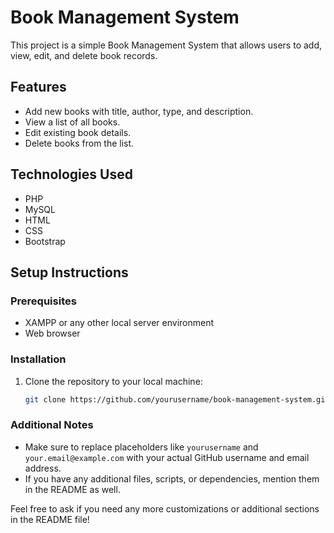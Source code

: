 # Book Management System

This project is a simple Book Management System that allows users to add, view, edit, and delete book records.

## Features

- Add new books with title, author, type, and description.
- View a list of all books.
- Edit existing book details.
- Delete books from the list.

## Technologies Used

- PHP
- MySQL
- HTML
- CSS
- Bootstrap

## Setup Instructions

### Prerequisites

- XAMPP or any other local server environment
- Web browser

### Installation

1. Clone the repository to your local machine:

   ```sh
   git clone https://github.com/yourusername/book-management-system.git


### Additional Notes

- Make sure to replace placeholders like `yourusername` and `your.email@example.com` with your actual GitHub username and email address.
- If you have any additional files, scripts, or dependencies, mention them in the README as well.

Feel free to ask if you need any more customizations or additional sections in the README file!
